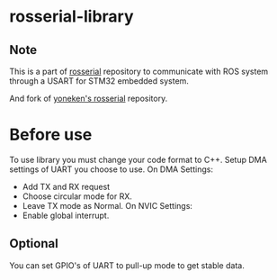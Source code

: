 # rosserial-library

## Note
This is a part of [rosserial](https://github.com/ros-drivers/rosserial) repository to communicate with ROS system through a USART for STM32 embedded system.

And fork of [yoneken's rosserial](https://github.com/yoneken/rosserial_stm32) repository.

# Before use
To use library you must change your code format to C++. Setup DMA settings of UART you choose to use.
On DMA Settings:
* Add TX and RX request
* Choose circular mode for RX.
* Leave TX mode as Normal.
On NVIC Settings:
* Enable global interrupt.


## Optional
You can set GPIO's of UART to pull-up mode to get stable data.
